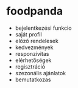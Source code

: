 # foodpanda
- bejelentkezési funkcio
- saját profil
- előző rendelesek
- kedvezmények
- responzivitas
- elérhetőségek
- regisztráció
- szezonális ajánlatok
- bemutatkozas